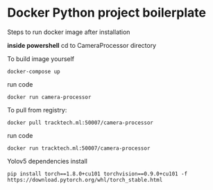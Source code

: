 # Docker Python project boilerplate
Steps to run docker image after installation

**inside powershell**
cd to CameraProcessor directory 

To build image yourself
```
docker-compose up
```
run code
```
docker run camera-processor
```

To pull from registry:
```
docker pull tracktech.ml:50007/camera-processor
```
run code
```
docker run tracktech.ml:50007/camera-processor 
``` 

Yolov5 dependencies install
```
pip install torch==1.8.0+cu101 torchvision==0.9.0+cu101 -f https://download.pytorch.org/whl/torch_stable.html
```